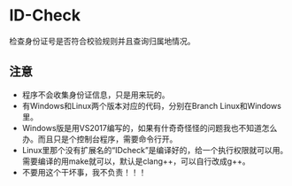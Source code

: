 # ID-Check
检查身份证号是否符合校验规则并且查询归属地情况。
## 注意
* 程序不会收集身份证信息，只是用来玩的。
* 有Windows和Linux两个版本对应的代码，分别在Branch Linux和Windows里。
* Windows版是用VS2017编写的，如果有什奇奇怪怪的问题我也不知道怎么办。而且只是个控制台程序，需要命令行开。
* Linux里那个没有扩展名的“IDcheck”是编译好的，给一个执行权限就可以用。需要编译的用make就可以，默认是clang++，可以自行改成g++。
* 不要用这个干坏事，我不负责！！！
